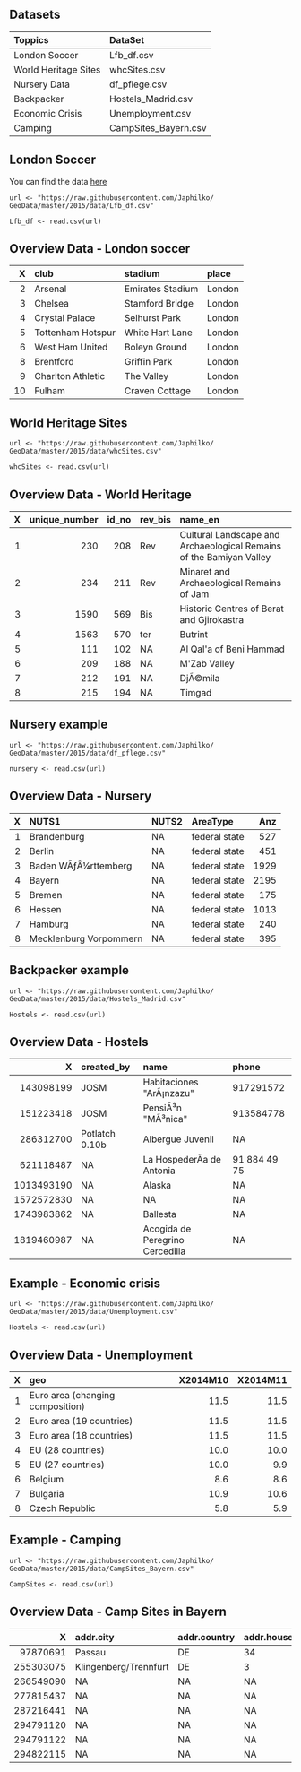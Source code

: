 Datasets
--------

<table>
<thead>
<tr class="header">
<th align="left">Toppics</th>
<th align="left">DataSet</th>
</tr>
</thead>
<tbody>
<tr class="odd">
<td align="left">London Soccer</td>
<td align="left">Lfb_df.csv</td>
</tr>
<tr class="even">
<td align="left">World Heritage Sites</td>
<td align="left">whcSites.csv</td>
</tr>
<tr class="odd">
<td align="left">Nursery Data</td>
<td align="left">df_pflege.csv</td>
</tr>
<tr class="even">
<td align="left">Backpacker</td>
<td align="left">Hostels_Madrid.csv</td>
</tr>
<tr class="odd">
<td align="left">Economic Crisis</td>
<td align="left">Unemployment.csv</td>
</tr>
<tr class="even">
<td align="left">Camping</td>
<td align="left">CampSites_Bayern.csv</td>
</tr>
</tbody>
</table>

London Soccer
-------------

You can find the data
[here](https://github.com/Japhilko/GeoData/tree/master/2015/data)

    url <- "https://raw.githubusercontent.com/Japhilko/
    GeoData/master/2015/data/Lfb_df.csv"

    Lfb_df <- read.csv(url) 

Overview Data - London soccer
-----------------------------

<table>
<thead>
<tr class="header">
<th align="right">X</th>
<th align="left">club</th>
<th align="left">stadium</th>
<th align="left">place</th>
</tr>
</thead>
<tbody>
<tr class="odd">
<td align="right">2</td>
<td align="left">Arsenal</td>
<td align="left">Emirates Stadium</td>
<td align="left">London</td>
</tr>
<tr class="even">
<td align="right">3</td>
<td align="left">Chelsea</td>
<td align="left">Stamford Bridge</td>
<td align="left">London</td>
</tr>
<tr class="odd">
<td align="right">4</td>
<td align="left">Crystal Palace</td>
<td align="left">Selhurst Park</td>
<td align="left">London</td>
</tr>
<tr class="even">
<td align="right">5</td>
<td align="left">Tottenham Hotspur</td>
<td align="left">White Hart Lane</td>
<td align="left">London</td>
</tr>
<tr class="odd">
<td align="right">6</td>
<td align="left">West Ham United</td>
<td align="left">Boleyn Ground</td>
<td align="left">London</td>
</tr>
<tr class="even">
<td align="right">8</td>
<td align="left">Brentford</td>
<td align="left">Griffin Park</td>
<td align="left">London</td>
</tr>
<tr class="odd">
<td align="right">9</td>
<td align="left">Charlton Athletic</td>
<td align="left">The Valley</td>
<td align="left">London</td>
</tr>
<tr class="even">
<td align="right">10</td>
<td align="left">Fulham</td>
<td align="left">Craven Cottage</td>
<td align="left">London</td>
</tr>
</tbody>
</table>

World Heritage Sites
--------------------

    url <- "https://raw.githubusercontent.com/Japhilko/
    GeoData/master/2015/data/whcSites.csv"

    whcSites <- read.csv(url) 

Overview Data - World Heritage
------------------------------

<table>
<thead>
<tr class="header">
<th align="right">X</th>
<th align="right">unique_number</th>
<th align="right">id_no</th>
<th align="left">rev_bis</th>
<th align="left">name_en</th>
</tr>
</thead>
<tbody>
<tr class="odd">
<td align="right">1</td>
<td align="right">230</td>
<td align="right">208</td>
<td align="left">Rev</td>
<td align="left">Cultural Landscape and Archaeological Remains of the Bamiyan Valley</td>
</tr>
<tr class="even">
<td align="right">2</td>
<td align="right">234</td>
<td align="right">211</td>
<td align="left">Rev</td>
<td align="left">Minaret and Archaeological Remains of Jam</td>
</tr>
<tr class="odd">
<td align="right">3</td>
<td align="right">1590</td>
<td align="right">569</td>
<td align="left">Bis</td>
<td align="left">Historic Centres of Berat and Gjirokastra</td>
</tr>
<tr class="even">
<td align="right">4</td>
<td align="right">1563</td>
<td align="right">570</td>
<td align="left">ter</td>
<td align="left">Butrint</td>
</tr>
<tr class="odd">
<td align="right">5</td>
<td align="right">111</td>
<td align="right">102</td>
<td align="left">NA</td>
<td align="left">Al Qal'a of Beni Hammad</td>
</tr>
<tr class="even">
<td align="right">6</td>
<td align="right">209</td>
<td align="right">188</td>
<td align="left">NA</td>
<td align="left">M'Zab Valley</td>
</tr>
<tr class="odd">
<td align="right">7</td>
<td align="right">212</td>
<td align="right">191</td>
<td align="left">NA</td>
<td align="left">DjÃ©mila</td>
</tr>
<tr class="even">
<td align="right">8</td>
<td align="right">215</td>
<td align="right">194</td>
<td align="left">NA</td>
<td align="left">Timgad</td>
</tr>
</tbody>
</table>

Nursery example
---------------

    url <- "https://raw.githubusercontent.com/Japhilko/
    GeoData/master/2015/data/df_pflege.csv"

    nursery <- read.csv(url) 

Overview Data - Nursery
-----------------------

<table>
<thead>
<tr class="header">
<th align="right">X</th>
<th align="left">NUTS1</th>
<th align="left">NUTS2</th>
<th align="left">AreaType</th>
<th align="right">Anz</th>
</tr>
</thead>
<tbody>
<tr class="odd">
<td align="right">1</td>
<td align="left">Brandenburg</td>
<td align="left">NA</td>
<td align="left">federal state</td>
<td align="right">527</td>
</tr>
<tr class="even">
<td align="right">2</td>
<td align="left">Berlin</td>
<td align="left">NA</td>
<td align="left">federal state</td>
<td align="right">451</td>
</tr>
<tr class="odd">
<td align="right">3</td>
<td align="left">Baden WÃƒÂ¼rttemberg</td>
<td align="left">NA</td>
<td align="left">federal state</td>
<td align="right">1929</td>
</tr>
<tr class="even">
<td align="right">4</td>
<td align="left">Bayern</td>
<td align="left">NA</td>
<td align="left">federal state</td>
<td align="right">2195</td>
</tr>
<tr class="odd">
<td align="right">5</td>
<td align="left">Bremen</td>
<td align="left">NA</td>
<td align="left">federal state</td>
<td align="right">175</td>
</tr>
<tr class="even">
<td align="right">6</td>
<td align="left">Hessen</td>
<td align="left">NA</td>
<td align="left">federal state</td>
<td align="right">1013</td>
</tr>
<tr class="odd">
<td align="right">7</td>
<td align="left">Hamburg</td>
<td align="left">NA</td>
<td align="left">federal state</td>
<td align="right">240</td>
</tr>
<tr class="even">
<td align="right">8</td>
<td align="left">Mecklenburg Vorpommern</td>
<td align="left">NA</td>
<td align="left">federal state</td>
<td align="right">395</td>
</tr>
</tbody>
</table>

Backpacker example
------------------

    url <- "https://raw.githubusercontent.com/Japhilko/
    GeoData/master/2015/data/Hostels_Madrid.csv"

    Hostels <- read.csv(url) 

Overview Data - Hostels
-----------------------

<table>
<thead>
<tr class="header">
<th align="right">X</th>
<th align="left">created_by</th>
<th align="left">name</th>
<th align="left">phone</th>
</tr>
</thead>
<tbody>
<tr class="odd">
<td align="right">143098199</td>
<td align="left">JOSM</td>
<td align="left">Habitaciones &quot;ArÃ¡nzazu&quot;</td>
<td align="left">917291572</td>
</tr>
<tr class="even">
<td align="right">151223418</td>
<td align="left">JOSM</td>
<td align="left">PensiÃ³n &quot;MÃ³nica&quot;</td>
<td align="left">913584778</td>
</tr>
<tr class="odd">
<td align="right">286312700</td>
<td align="left">Potlatch 0.10b</td>
<td align="left">Albergue Juvenil</td>
<td align="left">NA</td>
</tr>
<tr class="even">
<td align="right">621118487</td>
<td align="left">NA</td>
<td align="left">La HospederÃ­a de Antonia</td>
<td align="left">91 884 49 75</td>
</tr>
<tr class="odd">
<td align="right">1013493190</td>
<td align="left">NA</td>
<td align="left">Alaska</td>
<td align="left">NA</td>
</tr>
<tr class="even">
<td align="right">1572572830</td>
<td align="left">NA</td>
<td align="left">NA</td>
<td align="left">NA</td>
</tr>
<tr class="odd">
<td align="right">1743983862</td>
<td align="left">NA</td>
<td align="left">Ballesta</td>
<td align="left">NA</td>
</tr>
<tr class="even">
<td align="right">1819460987</td>
<td align="left">NA</td>
<td align="left">Acogida de Peregrino Cercedilla</td>
<td align="left">NA</td>
</tr>
</tbody>
</table>

Example - Economic crisis
-------------------------

    url <- "https://raw.githubusercontent.com/Japhilko/
    GeoData/master/2015/data/Unemployment.csv"

    Hostels <- read.csv(url) 

Overview Data - Unemployment
----------------------------

<table>
<thead>
<tr class="header">
<th align="right">X</th>
<th align="left">geo</th>
<th align="right">X2014M10</th>
<th align="right">X2014M11</th>
</tr>
</thead>
<tbody>
<tr class="odd">
<td align="right">1</td>
<td align="left">Euro area (changing composition)</td>
<td align="right">11.5</td>
<td align="right">11.5</td>
</tr>
<tr class="even">
<td align="right">2</td>
<td align="left">Euro area (19 countries)</td>
<td align="right">11.5</td>
<td align="right">11.5</td>
</tr>
<tr class="odd">
<td align="right">3</td>
<td align="left">Euro area (18 countries)</td>
<td align="right">11.5</td>
<td align="right">11.5</td>
</tr>
<tr class="even">
<td align="right">4</td>
<td align="left">EU (28 countries)</td>
<td align="right">10.0</td>
<td align="right">10.0</td>
</tr>
<tr class="odd">
<td align="right">5</td>
<td align="left">EU (27 countries)</td>
<td align="right">10.0</td>
<td align="right">9.9</td>
</tr>
<tr class="even">
<td align="right">6</td>
<td align="left">Belgium</td>
<td align="right">8.6</td>
<td align="right">8.6</td>
</tr>
<tr class="odd">
<td align="right">7</td>
<td align="left">Bulgaria</td>
<td align="right">10.9</td>
<td align="right">10.6</td>
</tr>
<tr class="even">
<td align="right">8</td>
<td align="left">Czech Republic</td>
<td align="right">5.8</td>
<td align="right">5.9</td>
</tr>
</tbody>
</table>

Example - Camping
-----------------

    url <- "https://raw.githubusercontent.com/Japhilko/
    GeoData/master/2015/data/CampSites_Bayern.csv"

    CampSites <- read.csv(url) 

Overview Data - Camp Sites in Bayern
------------------------------------

<table>
<thead>
<tr class="header">
<th align="right">X</th>
<th align="left">addr.city</th>
<th align="left">addr.country</th>
<th align="left">addr.housenumber</th>
</tr>
</thead>
<tbody>
<tr class="odd">
<td align="right">97870691</td>
<td align="left">Passau</td>
<td align="left">DE</td>
<td align="left">34</td>
</tr>
<tr class="even">
<td align="right">255303075</td>
<td align="left">Klingenberg/Trennfurt</td>
<td align="left">DE</td>
<td align="left">3</td>
</tr>
<tr class="odd">
<td align="right">266549090</td>
<td align="left">NA</td>
<td align="left">NA</td>
<td align="left">NA</td>
</tr>
<tr class="even">
<td align="right">277815437</td>
<td align="left">NA</td>
<td align="left">NA</td>
<td align="left">NA</td>
</tr>
<tr class="odd">
<td align="right">287216441</td>
<td align="left">NA</td>
<td align="left">NA</td>
<td align="left">NA</td>
</tr>
<tr class="even">
<td align="right">294791120</td>
<td align="left">NA</td>
<td align="left">NA</td>
<td align="left">NA</td>
</tr>
<tr class="odd">
<td align="right">294791122</td>
<td align="left">NA</td>
<td align="left">NA</td>
<td align="left">NA</td>
</tr>
<tr class="even">
<td align="right">294822115</td>
<td align="left">NA</td>
<td align="left">NA</td>
<td align="left">NA</td>
</tr>
</tbody>
</table>
